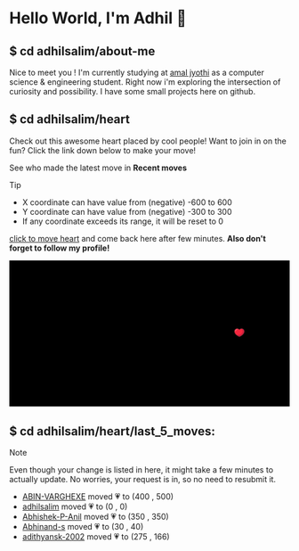 # Hello World, I'm Adhil 👋

## $ cd adhilsalim/about-me
Nice to meet you ! I'm currently studying at [amal jyothi](https://www.ajce.in/home/index.html) as a computer science & engineering student. Right now i'm exploring the intersection of curiosity and possibility. I have some small projects here on github.
## $ cd adhilsalim/heart
Check out this awesome heart placed by cool people! Want to join in on the fun? Click the link down below to make your move!

See who made the latest move in **Recent moves**
> [!TIP]
> - X coordinate can have value from (negative) -600 to 600
> - Y coordinate can have value from (negative) -300 to 300
> - If any coordinate exceeds its range, it will be reset to 0

[click to move heart](https://github.com/adhilsalim/adhilsalim/issues/new?title=00,200&body=DO+NOT+ADD+SPACE.+Just+change+the+values+and+hit+submit.+It+will+take+some+time+to+reflect.) and come back here after few minutes. **Also don't forget to follow my profile!**

![GitHub Banner Image](github_banner_heart.png)

## $ cd adhilsalim/heart/last_5_moves: 
> [!NOTE] 
> Even though your change is listed in here, it might take a few minutes to actually update. No worries, your request is in, so no need to resubmit it.
- [ABIN-VARGHEXE](https://github.com/ABIN-VARGHEXE) moved 💗 to (400 , 500)
- [adhilsalim](https://github.com/adhilsalim) moved 💗 to (0 , 0)
- [Abhishek-P-Anil](https://github.com/Abhishek-P-Anil) moved 💗 to (350 , 350)
- [Abhinand-s](https://github.com/Abhinand-s) moved 💗 to (30 , 40)
- [adithyansk-2002](https://github.com/adithyansk-2002) moved 💗 to (275 , 166)
